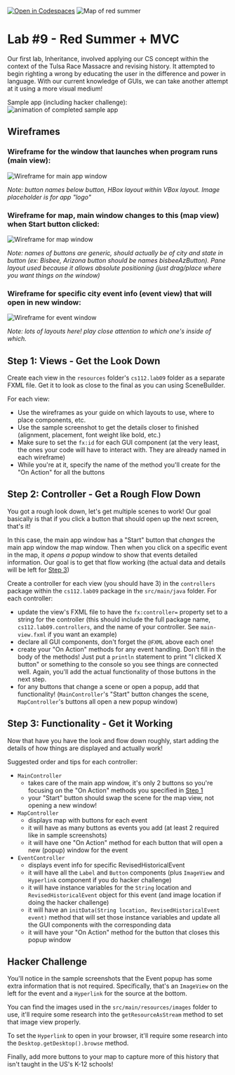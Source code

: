 [![Open in Codespaces](https://classroom.github.com/assets/launch-codespace-2972f46106e565e64193e422d61a12cf1da4916b45550586e14ef0a7c637dd04.svg)](https://classroom.github.com/open-in-codespaces?assignment_repo_id=17070634)
![Map of red summer](./src/main/resources/images/Red-Summer.jpg)
# Lab #9 - Red Summer + MVC

Our first lab, Inheritance, involved applying our CS concept within the context of the Tulsa Race Massacre and revising history. It attempted to begin righting a wrong by educating the user in the difference and power in language. With our current knowledge of GUIs, we can take another attempt at it using a more visual medium!

Sample app (including hacker challenge):
![animation of completed sample app](./lab9-sample.gif)

## Wireframes

### Wireframe for the window that launches when program runs (main view):

![Wireframe for main app window](./doc/app-view.png)

_Note: button names below button, HBox layout within VBox layout. Image placeholder is for app "logo"_

### Wireframe for map, main window changes to this (map view) when Start button clicked: 

![Wireframe for map window](./doc/map-view.png)

_Note: names of buttons are generic, should actually be of city and state in button (ex: Bisbee, Arizona button should be names bisbeeAzButton). Pane layout used because it allows absolute positioning (just drag/place where you want things on the window)_

### Wireframe for specific city event info (event view) that will open in new window:

![Wireframe for event window](./doc/event-view.png)

_Note: lots of layouts here! play close attention to which one's inside of which._ 

## Step 1: Views - Get the Look Down
Create each view in the `resources` folder's `cs112.lab09` folder as a separate FXML file. Get it to look as close to the final as you can using SceneBuilder.

For each view:
- Use the wireframes as your guide on which layouts to use, where to place components, etc.
- Use the sample screenshot to get the details closer to finished (alignment, placement, font weight like bold, etc.)
- Make sure to set the `fx:id` for each GUI component (at the very least, the ones your code will have to interact with. They are already named in each wireframe)
- While you're at it, specify the name of the method you'll create for the "On Action" for all the buttons

## Step 2: Controller - Get a Rough Flow Down

You got a rough look down, let's get multiple scenes to work! Our goal basically is that if you click a button that should open up the next screen, that's it!

In this case, the main app window has a "Start" button that *changes* the main app window the map window. Then when you click on a specific event in the map, it *opens a popup* window to show that events detailed information. Our goal is to get that flow working (the actual data and details will be left for [Step 3](#Step-3))

Create a controller for each view (you should have 3) in the `controllers` package within the `cs112.lab09` package in the `src/main/java` folder. For each controller:
- update the view's FXML file to have the `fx:controller=` property set to a string for the controller (this should include the full package name, `cs112.lab09.controllers`, and the name of your controller. See `main-view.fxml` if you want an example)
- declare all GUI components, don't forget the `@FXML` above each one!
- create your "On Action" methods for any event handling. Don't fill in the body of the methods! Just put a `println` statement to print "I clicked X button" or something to the console so you see things are connected well. Again, you'll add the actual functionality of those buttons in the next step.
- for any buttons that change a scene or open a popup, add that functionality! (`MainController`'s "Start" button changes the scene, `MapController`'s buttons all open a new popup window)

## Step 3: Functionality - Get it Working

Now that have you have the look and flow down roughly, start adding the details of how things are displayed and actually work!

Suggested order and tips for each controller:
- `MainController`
  - takes care of the main app window, it's only 2 buttons so you're focusing on the "On Action" methods you specified in [Step 1](#Step-1)
  - your "Start" button should swap the scene for the map view, not opening a new window!
- `MapController`
  - displays map with buttons for each event
  - it will have as many buttons as events you add (at least 2 required like in sample screenshots)
  - it will have one "On Action" method for each button that will open a new (popup) window for the event
- `EventController`
  - displays event info for specific RevisedHistoricalEvent
  - it will have all the `Label` and `Button` components (plus `ImageView` and `Hyperlink` component if you do hacker challenge)
  - it will have instance variables for the `String` location and `RevisedHistoricalEvent` object for this event (and image location if doing the hacker challenge)
  - it will have an `initData(String location, RevisedHistoricalEvent event)` method that will set those instance variables and update all the GUI components with the corresponding data
  - it will have your "On Action" method for the button that closes this popup window

## Hacker Challenge
You'll notice in the sample screenshots that the Event popup has some extra information that is not required. Specifically, that's an `ImageView` on the left for the event and a `Hyperlink` for the source at the bottom.

You can find the images used in the `src/main/resources/images` folder to use, it'll require some research into the `getResourceAsStream` method to set that image view properly.

To set the `Hyperlink` to open in your browser, it'll require some research into the `Desktop.getDesktop().browse` method.

Finally, add more buttons to your map to capture more of this history that isn't taught in the US's K-12 schools!